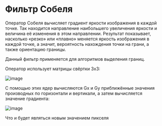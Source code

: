 # Фильтр Собеля
Оператор Собеля вычисляет градиент яркости изображения в каждой точке. Так находится направление наибольшего увеличения яркости и величина её изменения в этом направлении. Результат показывает, насколько «резко» или «плавно» меняется яркость изображения в каждой точке, а значит, вероятность нахождения точки на грани, а также ориентацию границы.

Данный фильтр применяется для алгоритмов выделения границ.

Оператор использует матрицы свёртки 3х3:

![image](https://user-images.githubusercontent.com/79001610/211898944-1ff28d50-ce56-468b-a352-b08677631cb7.png)

С помощью этих ядер вычисляются Gx и Gy приближённые значения производных по горизонтали и вертикали, а затем вычисляется значение градиента:

![image](https://user-images.githubusercontent.com/79001610/211899265-fe4a04a9-8d7b-44c9-ac39-3d01dedc82d8.png)

Что и будет являться новым значением пикселя
